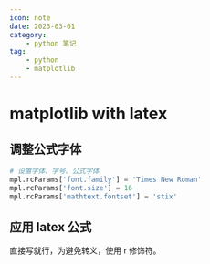 ```yaml
---
icon: note
date: 2023-03-01
category:
    - python 笔记
tag:
    - python
    - matplotlib
---
```


# matplotlib with latex

## 调整公式字体

```python
# 设置字体、字号、公式字体
mpl.rcParams['font.family'] = 'Times New Roman'
mpl.rcParams['font.size'] = 16
mpl.rcParams['mathtext.fontset'] = 'stix'
```

## 应用 latex 公式

直接写就行，为避免转义，使用 r 修饰符。
